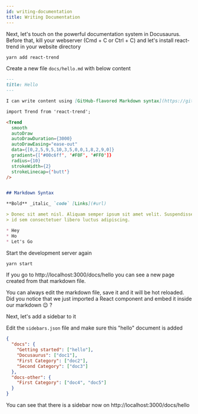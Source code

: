 ```yaml
---
id: writing-documentation
title: Writing Documentation
---
```


Next, let's touch on the powerful documentation system in Docusaurus. Before that, kill your webserver (Cmd + C or Ctrl + C) and let's install react-trend in your website directory

```bash
yarn add react-trend
```

Create a new file `docs/hello.md` with below content

```md
---
title: Hello
---

I can write content using [GitHub-flavored Markdown syntax](https://github.github.com/gfm/).

import Trend from 'react-trend';

<Trend
  smooth
  autoDraw
  autoDrawDuration={3000}
  autoDrawEasing="ease-out"
  data={[0,2,5,9,5,10,3,5,0,0,1,8,2,9,0]}
  gradient={['#00c6ff', '#F0F', '#FF0']}
  radius={10}
  strokeWidth={2}
  strokeLinecap={'butt'}
/>


## Markdown Syntax

**Bold** _italic_ `code` [Links](#url)

> Donec sit amet nisl. Aliquam semper ipsum sit amet velit. Suspendisse
> id sem consectetuer libero luctus adipiscing.

* Hey
* Ho
* Let's Go
```

Start the development server again

```bash
yarn start
```

If you go to http://localhost:3000/docs/hello you can see a new page created from that markdown file.

You can always edit the markdown file, save it and it will be hot reloaded. Did you notice that we just imported a React component and embed it inside our markdown 😉 ?

Next, let's add a sidebar to it

Edit the `sidebars.json` file and make sure this "hello" document is added

```json
{
  "docs": {
    "Getting started": ["hello"],
    "Docusaurus": ["doc1"],
    "First Category": ["doc2"],
    "Second Category": ["doc3"]
  },
  "docs-other": {
    "First Category": ["doc4", "doc5"]
  }
}

```

You can see that there is a sidebar now on http://localhost:3000/docs/hello

